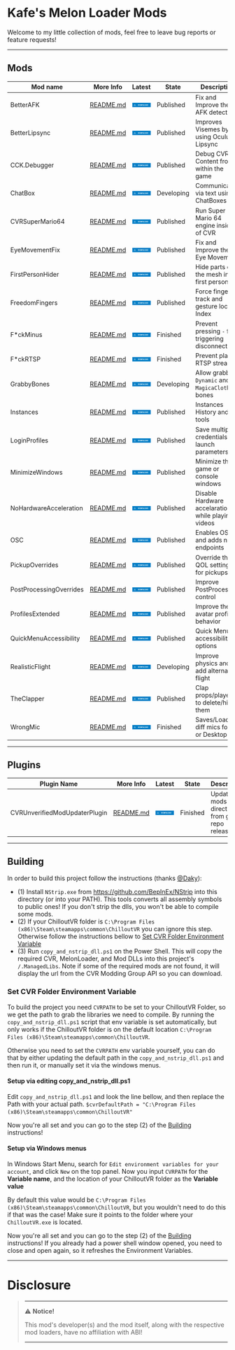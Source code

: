 # Kafe's Melon Loader Mods

Welcome to my little collection of mods, feel free to leave bug reports or feature requests!

---

## Mods

| Mod name                | More Info                                         | Latest                                                                                                                                                                                                                               | State      | Description                                         |
|-------------------------|---------------------------------------------------|--------------------------------------------------------------------------------------------------------------------------------------------------------------------------------------------------------------------------------------|------------|-----------------------------------------------------|
| BetterAFK               | [README.md](BetterAFK/README.md)                  | [![Download Latest BetterAFK.dll](.Resources/DownloadButtonEnabled.svg "Download Latest BetterAFK.dll")](https://github.com/kafeijao/Kafe_CVR_Mods/releases/latest/download/BetterAFK.dll)                                           | Published  | Fix and Improve the AFK detection                   |
| BetterLipsync           | [README.md](BetterLipsync/README.md)              | [![Download Latest BetterLipsync.dll](.Resources/DownloadButtonEnabled.svg "Download Latest BetterLipsync.dll")](https://github.com/kafeijao/Kafe_CVR_Mods/releases/latest/download/BetterLipsync.dll)                               | Published  | Improves Visemes by using Oculus Lipsync            |
| CCK.Debugger            | [README.md](CCK.Debugger/README.md)               | [![Download Latest CCK.Debugger.dll](.Resources/DownloadButtonEnabled.svg "Download Latest CCK.Debugger.dll")](https://github.com/kafeijao/Kafe_CVR_Mods/releases/latest/download/CCK.Debugger.dll)                                  | Published  | Debug CVR Content from within the game              |
| ChatBox                 | [README.md](ChatBox/README.md)                    | [![Download Latest ChatBox.dll](.Resources/DownloadButtonEnabled.svg "Download Latest ChatBox.dll")](https://github.com/kafeijao/Kafe_CVR_Mods/releases/latest/download/ChatBox.dll)                                                 | Developing | Communicate via text using ChatBoxes                |
| CVRSuperMario64         | [README.md](CVRSuperMario64/README.md)            | [![Download Latest CVRSuperMario64.dll](.Resources/DownloadButtonEnabled.svg "Download Latest CVRSuperMario64.dll")](https://github.com/kafeijao/Kafe_CVR_Mods/releases/latest/download/CVRSuperMario64.dll)                         | Published  | Run Super Mario 64 engine inside of CVR             |
| EyeMovementFix          | [README.md](EyeMovementFix/README.md)             | [![Download Latest EyeMovementFix.dll](.Resources/DownloadButtonEnabled.svg "Download Latest EyeMovementFix.dll")](https://github.com/kafeijao/Kafe_CVR_Mods/releases/latest/download/EyeMovementFix.dll)                            | Published  | Fix and Improve the Eye Movement                    |
| FirstPersonHider        | [README.md](FirstPersonHider/README.md)           | [![Download Latest FirstPersonHider.dll](.Resources/DownloadButtonEnabled.svg "Download Latest FirstPersonHider.dll")](https://github.com/kafeijao/Kafe_CVR_Mods/releases/latest/download/FirstPersonHider.dll)                      | Published  | Hide parts of the mesh in first person              |
| FreedomFingers          | [README.md](FreedomFingers/README.md)             | [![Download Latest FreedomFingers.dll](.Resources/DownloadButtonEnabled.svg "Download Latest FreedomFingers.dll")](https://github.com/kafeijao/Kafe_CVR_Mods/releases/latest/download/FreedomFingers.dll)                            | Published  | Force finger track and gesture lock on Index        |
| F*ckMinus               | [README.md](FuckMinus/README.md)                  | [![Download Latest F*ckMinus.dll](.Resources/DownloadButtonEnabled.svg "Download Latest F*ckMinus.dll")](https://github.com/kafeijao/Kafe_CVR_Mods/releases/latest/download/FuckMinus.dll)                                           | Finished   | Prevent pressing `-` from triggering disconnections |
| F*ckRTSP                | [README.md](FuckRTSP/README.md)                   | [![Download Latest F*ckRTSP.dll](.Resources/DownloadButtonEnabled.svg "Download Latest F*ckRTSP.dll")](https://github.com/kafeijao/Kafe_CVR_Mods/releases/latest/download/FuckRTSP.dll)                                              | Finished   | Prevent playing RTSP streams                        |
| GrabbyBones             | [README.md](GrabbyBones/README.md)                | [![Download Latest GrabbyBones.dll](.Resources/DownloadButtonEnabled.svg "Download Latest GrabbyBones.dll")](https://github.com/kafeijao/Kafe_CVR_Mods/releases/latest/download/GrabbyBones.dll)                                     | Developing | Allow grabbing `Dynamic` and `MagicaCloth` bones    |
| Instances               | [README.md](Instances/README.md)                  | [![Download Latest Instances.dll](.Resources/DownloadButtonEnabled.svg "Download Latest Instances.dll")](https://github.com/kafeijao/Kafe_CVR_Mods/releases/latest/download/Instances.dll)                                           | Published  | Instances History and tools                         |
| LoginProfiles           | [README.md](LoginProfiles/README.md)              | [![Download Latest LoginProfiles.dll](.Resources/DownloadButtonEnabled.svg "Download Latest LoginProfiles.dll")](https://github.com/kafeijao/Kafe_CVR_Mods/releases/latest/download/LoginProfiles.dll)                               | Published  | Save multiple credentials via launch parameters     |
| MinimizeWindows         | [README.md](MinimizeWindows/README.md)            | [![Download Latest MinimizeWindows.dll](.Resources/DownloadButtonEnabled.svg "Download Latest MinimizeWindows.dll")](https://github.com/kafeijao/Kafe_CVR_Mods/releases/latest/download/MinimizeWindows.dll)                         | Published  | Minimize the game or console windows                |
| NoHardwareAcceleration  | [README.md](NoHardwareAcceleration/README.md)     | [![Download Latest NoHardwareAcceleration.dll](.Resources/DownloadButtonEnabled.svg "Download Latest NoHardwareAcceleration.dll")](https://github.com/kafeijao/Kafe_CVR_Mods/releases/latest/download/NoHardwareAcceleration.dll)    | Published  | Disable Hardware accelaration while playing videos  |
| OSC                     | [README.md](OSC/README.md)                        | [![Download Latest OSC.dll](.Resources/DownloadButtonEnabled.svg "Download Latest OSC.dll")](https://github.com/kafeijao/Kafe_CVR_Mods/releases/latest/download/OSC.dll)                                                             | Published  | Enables OSC and adds new endpoints                  |
| PickupOverrides         | [README.md](PickupOverrides/README.md)            | [![Download Latest PickupOverrides.dll](.Resources/DownloadButtonEnabled.svg "Download Latest PickupOverrides.dll")](https://github.com/kafeijao/Kafe_CVR_Mods/releases/latest/download/PickupOverrides.dll)                         | Published  | Override the QOL settings for pickups               |
| PostProcessingOverrides | [README.md](PostProcessingOverrides/README.md)    | [![Download Latest PostProcessingOverrides.dll](.Resources/DownloadButtonEnabled.svg "Download Latest PostProcessingOverrides.dll")](https://github.com/kafeijao/Kafe_CVR_Mods/releases/latest/download/PostProcessingOverrides.dll) | Published  | Improve PostProcessing control                      |
| ProfilesExtended        | [README.md](ProfilesExtended/README.md)           | [![Download Latest ProfilesExtended.dll](.Resources/DownloadButtonEnabled.svg "Download Latest ProfilesExtended.dll")](https://github.com/kafeijao/Kafe_CVR_Mods/releases/latest/download/ProfilesExtended.dll)                      | Published  | Improve the avatar profiles behavior                |
| QuickMenuAccessibility  | [README.md](QuickMenuAccessibility/README.md)     | [![Download Latest QuickMenuAccessibility.dll](.Resources/DownloadButtonEnabled.svg "Download Latest QuickMenuAccessibility.dll")](https://github.com/kafeijao/Kafe_CVR_Mods/releases/latest/download/QuickMenuAccessibility.dll)    | Published  | Quick Menu accessibility options                    |
| RealisticFlight         | [README.md](RealisticFlight/README.md)            | [![Download Latest RealisticFlight.dll](.Resources/DownloadButtonEnabled.svg "Download Latest RealisticFlight.dll")](https://github.com/kafeijao/Kafe_CVR_Mods/releases/latest/download/RealisticFlight.dll)                         | Developing | Improve physics and add alternative flight          |
| TheClapper              | [README.md](TheClapper/README.md)                 | [![Download Latest TheClapper.dll](.Resources/DownloadButtonEnabled.svg "Download Latest TheClapper.dll")](https://github.com/kafeijao/Kafe_CVR_Mods/releases/latest/download/TheClapper.dll)                                        | Published  | Clap props/players to delete/hide them              |
| WrongMic                | [README.md](WrongMic/README.md)                   | [![Download Latest WrongMic.dll](.Resources/DownloadButtonEnabled.svg "Download Latest WrongMic.dll")](https://github.com/kafeijao/Kafe_CVR_Mods/releases/latest/download/WrongMic.dll)                                              | Finished   | Saves/Loads diff mics for VR or Desktop             |

---

## Plugins

| Plugin Name                   | More Info                                            | Latest                                                                                                                                                                                                                                                 | State    | Description                                    |
|-------------------------------|------------------------------------------------------|--------------------------------------------------------------------------------------------------------------------------------------------------------------------------------------------------------------------------------------------------------|----------|------------------------------------------------|
| CVRUnverifiedModUpdaterPlugin | [README.md](CVRUnverifiedModUpdaterPlugin/README.md) | [![Download Latest CVRUnverifiedModUpdaterPlugin.dll](.Resources/DownloadButtonEnabled.svg "Download Latest CVRUnverifiedModUpdaterPlugin.dll")](https://github.com/kafeijao/Kafe_CVR_Mods/releases/latest/download/CVRUnverifiedModUpdaterPlugin.dll) | Finished | Update mods directly from github repo releases |

---

## Building

In order to build this project follow the instructions (thanks [@Daky](https://github.com/dakyneko)):

- (1) Install `NStrip.exe` from https://github.com/BepInEx/NStrip into this directory (or into your PATH). This tools
  converts all assembly symbols to public ones! If you don't strip the dlls, you won't be able to compile some mods.
- (2) If your ChilloutVR folder is `C:\Program Files (x86)\Steam\steamapps\common\ChilloutVR` you can ignore this step.
  Otherwise follow the instructions bellow
  to [Set CVR Folder Environment Variable](#set-cvr-folder-environment-variable)
- (3) Run `copy_and_nstrip_dll.ps1` on the Power Shell. This will copy the required CVR, MelonLoader, and Mod DLLs into
  this project's `/.ManagedLibs`. Note if some of the required mods are not found, it will display the url from the CVR
  Modding Group API so you can download.

### Set CVR Folder Environment Variable

To build the project you need `CVRPATH` to be set to your ChilloutVR Folder, so we get the path to grab the libraries 
we need to compile. By running the `copy_and_nstrip_dll.ps1` script that env variable is set automatically, but only
works if the ChilloutVR folder is on the default location `C:\Program Files (x86)\Steam\steamapps\common\ChilloutVR`.

Otherwise you need to set the `CVRPATH` env variable yourself, you can do that by either updating the default path in
the `copy_and_nstrip_dll.ps1` and then run it, or manually set it via the windows menus.


#### Setup via editing copy_and_nstrip_dll.ps1

Edit `copy_and_nstrip_dll.ps1` and look the line bellow, and then replace the Path with your actual path.
```$cvrDefaultPath = "C:\Program Files (x86)\Steam\steamapps\common\ChilloutVR"```

Now you're all set and you can go to the step (2) of the [Building](#building) instructions!


#### Setup via Windows menus

In Windows Start Menu, search for `Edit environment variables for your account`, and click `New` on the top panel.
Now you input `CVRPATH` for the **Variable name**, and the location of your ChilloutVR folder as the **Variable value**

By default this value would be `C:\Program Files (x86)\Steam\steamapps\common\ChilloutVR`, but you wouldn't need to do
this if that was the case! Make sure it points to the folder where your `ChilloutVR.exe` is located.

Now you're all set and you can go to the step (2) of the [Building](#building) instructions! If you already had a power
shell window opened, you need to close and open again, so it refreshes the Environment Variables.

---

# Disclosure  

> ---
> ⚠️ **Notice!**  
>
> This mod's developer(s) and the mod itself, along with the respective mod loaders, have no affiliation with ABI!
>
> ---
